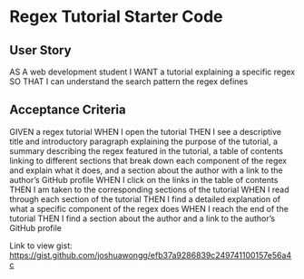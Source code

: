 # Regex Tutorial Starter Code

## User Story
AS A web development student
I WANT a tutorial explaining a specific regex
SO THAT I can understand the search pattern the regex defines

## Acceptance Criteria
GIVEN a regex tutorial
WHEN I open the tutorial
THEN I see a descriptive title and introductory paragraph explaining the purpose of the tutorial, a summary describing the regex featured in the tutorial, a table of contents linking to different sections that break down each component of the regex and explain what it does, and a section about the author with a link to the author’s GitHub profile
WHEN I click on the links in the table of contents
THEN I am taken to the corresponding sections of the tutorial
WHEN I read through each section of the tutorial
THEN I find a detailed explanation of what a specific component of the regex does
WHEN I reach the end of the tutorial
THEN I find a section about the author and a link to the author’s GitHub profile


Link to view gist: https://gist.github.com/joshuawongg/efb37a9286839c249741100157e56a4c 
